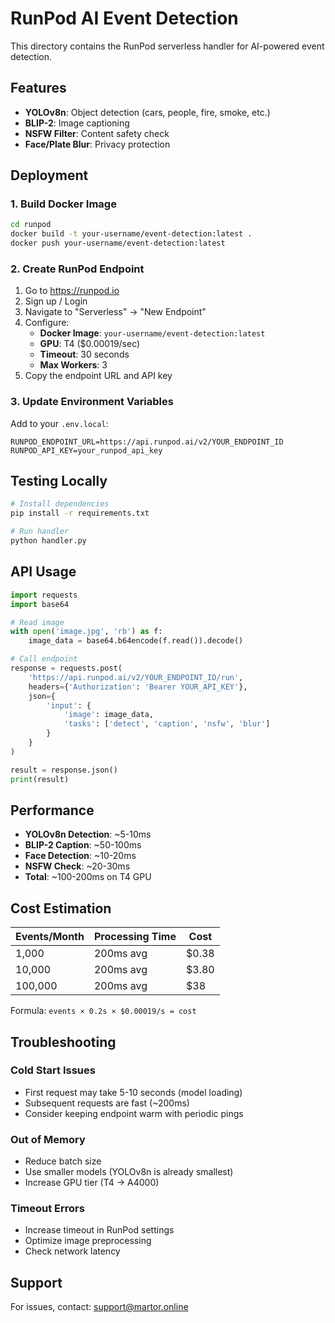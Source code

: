 # RunPod AI Event Detection

This directory contains the RunPod serverless handler for AI-powered event detection.

## Features

- **YOLOv8n**: Object detection (cars, people, fire, smoke, etc.)
- **BLIP-2**: Image captioning
- **NSFW Filter**: Content safety check
- **Face/Plate Blur**: Privacy protection

## Deployment

### 1. Build Docker Image

```bash
cd runpod
docker build -t your-username/event-detection:latest .
docker push your-username/event-detection:latest
```

### 2. Create RunPod Endpoint

1. Go to https://runpod.io
2. Sign up / Login
3. Navigate to "Serverless" → "New Endpoint"
4. Configure:
   - **Docker Image**: `your-username/event-detection:latest`
   - **GPU**: T4 ($0.00019/sec)
   - **Timeout**: 30 seconds
   - **Max Workers**: 3
5. Copy the endpoint URL and API key

### 3. Update Environment Variables

Add to your `.env.local`:

```env
RUNPOD_ENDPOINT_URL=https://api.runpod.ai/v2/YOUR_ENDPOINT_ID
RUNPOD_API_KEY=your_runpod_api_key
```

## Testing Locally

```bash
# Install dependencies
pip install -r requirements.txt

# Run handler
python handler.py
```

## API Usage

```python
import requests
import base64

# Read image
with open('image.jpg', 'rb') as f:
    image_data = base64.b64encode(f.read()).decode()

# Call endpoint
response = requests.post(
    'https://api.runpod.ai/v2/YOUR_ENDPOINT_ID/run',
    headers={'Authorization': 'Bearer YOUR_API_KEY'},
    json={
        'input': {
            'image': image_data,
            'tasks': ['detect', 'caption', 'nsfw', 'blur']
        }
    }
)

result = response.json()
print(result)
```

## Performance

- **YOLOv8n Detection**: ~5-10ms
- **BLIP-2 Caption**: ~50-100ms
- **Face Detection**: ~10-20ms
- **NSFW Check**: ~20-30ms
- **Total**: ~100-200ms on T4 GPU

## Cost Estimation

| Events/Month | Processing Time | Cost |
|--------------|----------------|------|
| 1,000 | 200ms avg | $0.38 |
| 10,000 | 200ms avg | $3.80 |
| 100,000 | 200ms avg | $38 |

Formula: `events × 0.2s × $0.00019/s = cost`

## Troubleshooting

### Cold Start Issues
- First request may take 5-10 seconds (model loading)
- Subsequent requests are fast (~200ms)
- Consider keeping endpoint warm with periodic pings

### Out of Memory
- Reduce batch size
- Use smaller models (YOLOv8n is already smallest)
- Increase GPU tier (T4 → A4000)

### Timeout Errors
- Increase timeout in RunPod settings
- Optimize image preprocessing
- Check network latency

## Support

For issues, contact: support@martor.online
